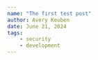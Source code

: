 ```yaml
---
name: "The first test post"
author: Avery Keuben
date: June 21, 2024
tags: 
    - security
    - development
---
```


